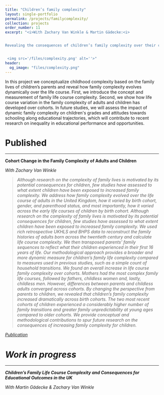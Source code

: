 ```yaml
---
title: "Children’s family complexity"
layout: single-portfolio
permalink: /projects/familycomplexity/
collection: projects
order_number: 11
excerpt: "<i>With Zachary Van Winkle & Martin Gädecke:<i> 


Revealing the consequences of children’s family complexity over their childhood


 <img src='/files/complexity.png' alt=''>"
header: 
  og_image: "files/complexity.png"
---
```


In this project we conceptualize childhood complexity based on the family lives of children’s parents and reveal how family complexity evolves dynamically over the life course. First, we introduce the concept and measurement of family life course complexity. Second, we show how life course variation in the family complexity of adults and children has developed over cohorts. In future studies, we will assess the impact of dynamic family complexity on children's grades and attitudes towards schooling along educational trajectories, which will contribute to recent research on inequality in educational performance and opportunities.



Published
======
------
**Cohort Change in the Family Complexity of Adults and Children**

<i>With Zachary Van Winkle<i>
> Although research on the complexity of family lives is motivated by its potential consequences for children, few studies have assessed to what extent children have been exposed to increased family complexity. We address how family complexity evolved over the life course of adults in the United Kingdom, how it varied by birth cohort, gender, and parenthood status, and most importantly, how it varied across the early life courses of children by birth cohort. Although research on the complexity of family lives is motivated by its potential consequences for children, few studies have assessed to what extent children have been exposed to increased family complexity.
>We used rich retrospective UKHLS and BHPS data to reconstruct the family histories of adults born across the twentieth century and calculate life course complexity. We then transposed parents’ family sequences to reflect what their children experienced in their first 16 years of life. Our methodological approach provides a broader and more dynamic measure for children’s family life complexity compared to measures used in previous studies, such as a simple count of household transitions.
>We found an overall increase in life course family complexity over cohorts. Mothers had the most complex family life courses, followed by fathers, childless women and, lastly, childless men. However, differences between parents and childless adults converged across cohorts. By changing the perspective from parents to children, we revealed that children’s family complexity increased dramatically across birth cohorts. The two most recent cohorts of children experienced a considerably higher number of family transitions and greater family unpredictability at young ages compared to older cohorts. We provide conceptual and methodological contributions to spur future research on the consequences of increasing family complexity for children.
 
[Publication](https://link.springer.com/chapter/10.1007/978-3-031-29666-6_10)


Work in progress
======
------
**Children’s Family Life Course Complexity and Consequences for Educational Outcomes in the UK**

<i>With Martin Gädecke & Zachary Van Winkle<i>